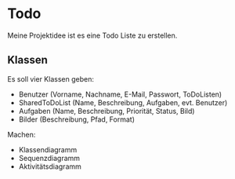 # Todo
Meine Projektidee ist es eine Todo Liste zu erstellen.

## Klassen
Es soll vier Klassen geben:
  - Benutzer (Vorname, Nachname, E-Mail, Passwort, ToDoListen)
  - SharedToDoList (Name, Beschreibung, Aufgaben, evt. Benutzer)
  - Aufgaben (Name, Beschreibung, Priorität, Status, Bild)
  - Bilder (Beschreibung, Pfad, Format)

Machen:

- Klassendiagramm
- Sequenzdiagramm
- Aktivitätsdiagramm